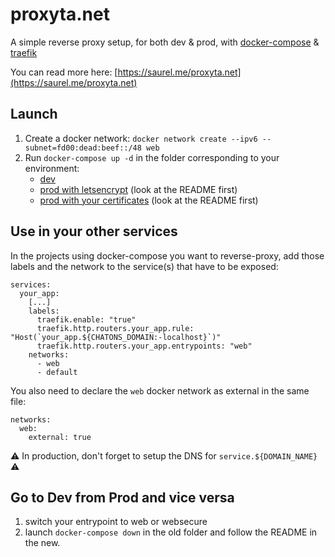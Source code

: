 # proxyta.net

A simple reverse proxy setup, for both dev & prod, with [docker-compose](https://docs.docker.com/compose/) &
[traefik](https://traefik.io/)

You can read more here: [https://saurel.me/proxyta.net](https://saurel.me/proxyta.net)

## Launch

1. Create a docker network: `docker network create --ipv6 --subnet=fd00:dead:beef::/48 web`
2. Run `docker-compose up -d` in the folder corresponding to your environment:
    - [dev](dev/)
    - [prod with letsencrypt](prod-le/) (look at the README first)
    - [prod with your certificates](prod-ssl/) (look at the README first)

## Use in your other services

In the projects using docker-compose you want to reverse-proxy, add those labels and the network to the service(s) that
have to be exposed:

```
services:
  your_app:
    [...]
    labels:
      traefik.enable: "true"
      traefik.http.routers.your_app.rule: "Host(`your_app.${CHATONS_DOMAIN:-localhost}`)"
      traefik.http.routers.your_app.entrypoints: "web"
    networks:
      - web
      - default
```

You also need to declare the `web` docker network as external in the same file:

```
networks:
  web:
    external: true
```

:warning: In production, don't forget to setup the DNS for `service.${DOMAIN_NAME}` :warning:

## Go to Dev from Prod and vice versa

1. switch your entrypoint to web or websecure
2. launch `docker-compose down` in the old folder and follow the README in the new.
